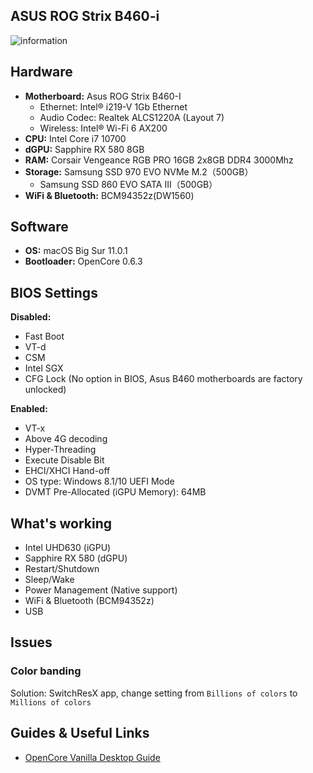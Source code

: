 ## ASUS ROG Strix B460-i

![information](/Users/zsy/Desktop/Blog/%E9%85%8D%E5%9B%BE/information.png)

## Hardware

- **Motherboard:** Asus ROG Strix B460-I
  - Ethernet: Intel® i219-V 1Gb Ethernet
  - Audio Codec: Realtek ALCS1220A (Layout 7)
  - Wireless: Intel® Wi-Fi 6 AX200
- **CPU:** Intel Core i7 10700
- **dGPU:** Sapphire RX 580 8GB
- **RAM:** Corsair Vengeance RGB PRO 16GB 2x8GB DDR4 3000Mhz
- **Storage:** Samsung SSD 970 EVO NVMe M.2（500GB）
  - Samsung SSD 860 EVO SATA III（500GB）
- **WiFi & Bluetooth:** BCM94352z(DW1560)

## Software

- **OS:** macOS Big Sur 11.0.1 
- **Bootloader:** OpenCore 0.6.3

## BIOS Settings

**Disabled:**

- Fast Boot
- VT-d
- CSM
- Intel SGX
- CFG Lock (No option in BIOS, Asus B460 motherboards are factory unlocked)

**Enabled:**

- VT-x
- Above 4G decoding
- Hyper-Threading
- Execute Disable Bit
- EHCI/XHCI Hand-off
- OS type: Windows 8.1/10 UEFI Mode
- DVMT Pre-Allocated (iGPU Memory): 64MB

## What's working

-  Intel UHD630 (iGPU)
-  Sapphire RX 580 (dGPU)
-  Restart/Shutdown
-  Sleep/Wake
-  Power Management (Native support)
-  WiFi & Bluetooth (BCM94352z)
-  USB

## Issues

### Color banding

Solution: SwitchResX app, change setting from `Billions of colors` to `Millions of colors`

## Guides & Useful Links

- [OpenCore Vanilla Desktop Guide](https://dortania.github.io/OpenCore-Install-Guide/)
